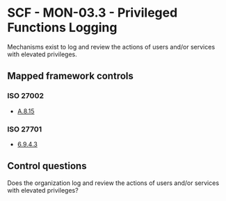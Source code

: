 # SCF - MON-03.3 - Privileged Functions Logging
Mechanisms exist to log and review the actions of users and/or services with elevated privileges.
## Mapped framework controls
### ISO 27002
- [A.8.15](../iso27002/a-8.md#a815)
  
### ISO 27701
- [6.9.4.3](../iso27701/6943.md)
  
## Control questions
Does the organization log and review the actions of users and/or services with elevated privileges?
  